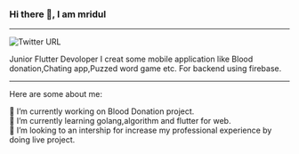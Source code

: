 ### Hi there 👋, I am mridul
---

![Twitter URL](https://img.shields.io/twitter/url?label=in%20Follow%20&style=social&url=https%3A%2F%2Ftwitter.com%2FMridul00449846)

Junior Flutter Devoloper
I creat some mobile application like Blood donation,Chating app,Puzzed word game etc.
For backend using firebase.

---


Here are some about me:

  🔭 I’m currently working on Blood Donation project. <br />
  🌱 I’m currently learning golang,algorithm and flutter for web. <br />
  👯 I’m looking to an intership for increase my professional experience by doing live project.

